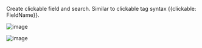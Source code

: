 Create clickable field and search. Similar to clickable tag syntax {{clickable: FieldName}}. 

![image](https://user-images.githubusercontent.com/56506156/155198117-84b1a269-f99b-43d9-8d46-b14fc3c53ce3.png)

![image](https://user-images.githubusercontent.com/56506156/155198172-fd4fbbc1-39f0-433a-8c4d-e783ce1fb19a.png)
